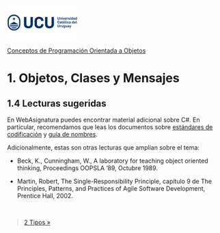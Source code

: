 ![UCU](../../Assets/logo-ucu.png)

[Conceptos de Programación Orientada a Objetos](../../)


# 1. Objetos, Clases y Mensajes

## 1.4 Lecturas sugeridas

En WebAsignatura puedes encontrar material adicional sobre C#. En particular, recomendamos que leas los documentos sobre [estándares de codificación](https://docs.microsoft.com/en-us/dotnet/csharp/programming-guide/inside-a-program/coding-conventions) y [guía de nombres](https://docs.microsoft.com/en-us/dotnet/standard/design-guidelines/naming-guidelines).

Adicionalmente, estas son otras lecturas que amplían sobre el tema:

- Beck, K., Cunningham, W., A laboratory for teaching object oriented thinking, Proceedings OOPSLA ’89, Octubre 1989.

- Martin, Robert, The Single-Responsibility Principle, capítulo 9 de The Principles, Patterns, and Practices of Agile Software Development, Prentice Hall, 2002.


<br/>

> [2 Tipos »](../2_Tipos/2_1_Contenido.md)
